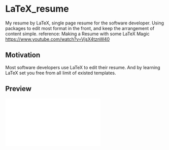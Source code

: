 # LaTeX_resume

My resume by LaTeX, single page resume for the software developer. Using packages to edit most format in the front, and keep the arrangement of content simple.
reference: Making a Resume with some LaTeX Magic
https://www.youtube.com/watch?v=VjsX4tznW40

## Motivation

Most software developers use LaTeX to edit their resume. And by learning LaTeX set you free from all limit of existed templates.

## Preview
![Resume Screenshot](/resume_LaTeX.pdf)
